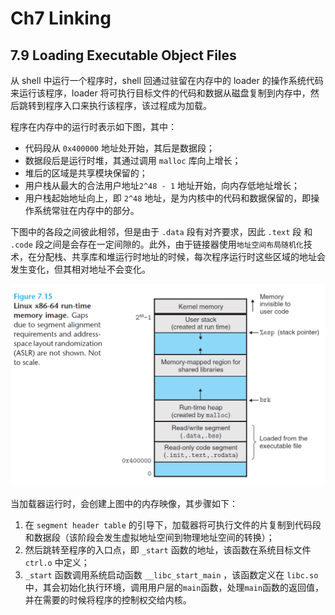 #  Ch7 Linking

## 7.9 Loading Executable Object Files

从 shell 中运行一个程序时，shell 回通过驻留在内存中的 loader 的操作系统代码来运行该程序，loader 将可执行目标文件的代码和数据从磁盘复制到内存中，然后跳转到程序入口来执行该程序，该过程成为加载。

程序在内存中的运行时表示如下图，其中：

* 代码段从 `0x400000` 地址处开始，其后是数据段；
* 数据段后是运行时堆，其通过调用 `malloc` 库向上增长；
* 堆后的区域是共享模块保留的；
* 用户栈从最大的合法用户地址`2^48 - 1` 地址开始，向内存低地址增长；
* 用户栈起始地址向上，即 `2^48` 地址，是为内核中的代码和数据保留的，即操作系统常驻在内存中的部分。

下图中的各段之间彼此相邻，但是由于 `.data` 段有对齐要求，因此 `.text` 段 和 `.code` 段之间是会存在一定间隙的。此外，由于链接器使用`地址空间布局随机化`技术，在分配栈、共享库和堆运行时地址的时候，每次程序运行时这些区域的地址会发生变化，但其相对地址不会变化。

![image-20220604214749333](assets/image-20220604214749333.png)

当加载器运行时，会创建上图中的内存映像，其步骤如下：

1. 在 `segment header table` 的引导下，加载器将可执行文件的片复制到代码段和数据段（该阶段会发生虚拟地址空间到物理地址空间的转换）；
2. 然后跳转至程序的入口点，即 `_start` 函数的地址，该函数在系统目标文件 `ctrl.o` 中定义；
3. `_start` 函数调用系统启动函数 `__libc_start_main` ，该函数定义在 `libc.so` 中，其会初始化执行环境，调用用户层的`main`函数，处理`main`函数的返回值，并在需要的时候将程序的控制权交给内核。